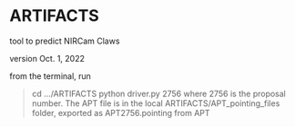 # ARTIFACTS
tool to predict NIRCam Claws
  
version Oct. 1, 2022

from the terminal, run
> cd .../ARTIFACTS
> python driver.py 2756
where 2756 is the proposal number. 
The APT file is in the local ARTIFACTS/APT_pointing_files folder, exported as APT2756.pointing from APT

